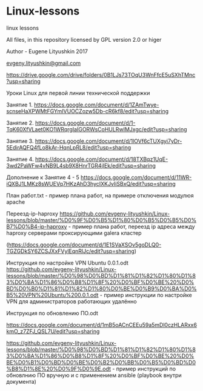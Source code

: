 # Linux-lessons

linux lessons

All files,  in this repository licensed by GPL version 2.0 or higer

Author - Eugene Lityushkin 2017

evgeny.lityushkin@gmail.com


https://drive.google.com/drive/folders/0B1LJs73TOqU3WnFfcE5uSXhTMnc?usp=sharing


Уроки Linux для первой линии технической поддержки

Занятие 1.	https://docs.google.com/document/d/1ZAmTwye-scnseHaXPWMtFGYmIVUOCZozw5Db-cR6kf8/edit?usp=sharing

Занятие 2.	https://docs.google.com/document/d/1-TqK60XfVLaet0KO1WRqrgIaIGORWsCoHULRwIMJxgc/edit?usp=sharing

Занятие 3.	https://docs.google.com/document/d/1lOVf6cTUXgyi7yDr-5EdirAQFQ4fLo8kAr-HqnLpRL8/edit?usp=sharing

Занятие 4.	https://docs.google.com/document/d/18TXBqz1UqE-3wd2PaWFw4vNB9L4sb9X8HnrTGR4jIEk/edit?usp=sharing

Дополнение к Занятие 4 - 5 https://docs.google.com/document/d/11WR-iQXBJ1LMKz8sWUEVq7HKzAhD3hycIXKJvIiSBxQ/edit?usp=sharing

План работ.txt - пример плана работ, на примере отключения модулюя apache

Переезд-ip-haproxy https://github.com/evgeny-lityushkin/Linux-lessons/blob/master/%D0%9F%D0%B5%D1%80%D0%B5%D0%B5%D0%B7%D0%B4-ip-haproxy - пример плана работ, переезд ip адреса между haproxy серверами проксирующими galera кластер

(https://docs.google.com/document/d/1E1SVaXSOv5goDLQ0-TGZGDkSY6ZCSJXxFVylEqnRlJc/edit?usp=sharing)


Инструкция по настройке VPN Ubuntu 0.0.1.odt https://github.com/evgeny-lityushkin/Linux-lessons/blob/master/%D0%98%D0%BD%D1%81%D1%82%D1%80%D1%83%D0%BA%D1%86%D0%B8%D1%8F%20%D0%BF%D0%BE%20%D0%BD%D0%B0%D1%81%D1%82%D1%80%D0%BE%D0%B9%D0%BA%D0%B5%20VPN%20Ubuntu%200.0.1.odt  - пример инструкции по настройке VPN для администраторов работающих удалённо

Инструкция по обновлению ПО.odt 

https://docs.google.com/document/d/1mB5oACnCEEu59a5mDl0czHLARxx6kmO_z7ZFJ_QSL7U/edit?usp=sharing

https://github.com/evgeny-lityushkin/Linux-lessons/blob/master/%D0%98%D0%BD%D1%81%D1%82%D1%80%D1%83%D0%BA%D1%86%D0%B8%D1%8F%20%D0%BF%D0%BE%20%D0%BE%D0%B1%D0%BD%D0%BE%D0%B2%D0%BB%D0%B5%D0%BD%D0%B8%D1%8E%20%D0%9F%D0%9E.odt - пример инструкций по обновлнию ПО вручную и с применением ansible (playbook внутри документа)


